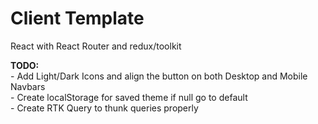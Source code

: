 # Client Template
React with React Router and redux/toolkit


<b>TODO:</b> <br/>
	- Add Light/Dark Icons and align the button on both Desktop and Mobile Navbars <br/>
	- Create localStorage for saved theme if null go to default <br/>
	- Create RTK Query to thunk queries properly <br/>
